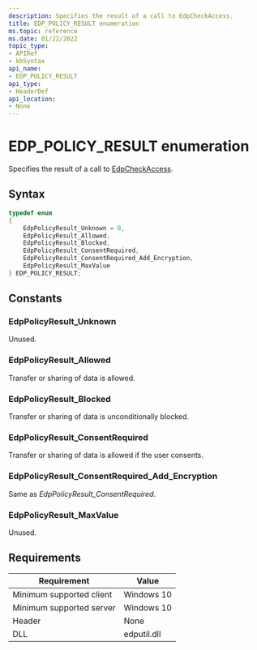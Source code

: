```yaml
---
description: Specifies the result of a call to EdpCheckAccess.
title: EDP_POLICY_RESULT enumeration
ms.topic: reference
ms.date: 01/22/2022
topic_type: 
- APIRef
- kbSyntax
api_name: 
- EDP_POLICY_RESULT
api_type: 
- HeaderDef
api_location: 
- None
---
```


# EDP_POLICY_RESULT enumeration

Specifies the result of a call to [EdpCheckAccess](edpcheckaccess-function.md).

## Syntax


```C++
typedef enum
{
    EdpPolicyResult_Unknown = 0,
    EdpPolicyResult_Allowed,
    EdpPolicyResult_Blocked,
    EdpPolicyResult_ConsentRequired,
    EdpPolicyResult_ConsentRequired_Add_Encryption,
    EdpPolicyResult_MaxValue
} EDP_POLICY_RESULT;
```

## Constants

### EdpPolicyResult_Unknown

Unused.

### EdpPolicyResult_Allowed

Transfer or sharing of data is allowed.

### EdpPolicyResult_Blocked

Transfer or sharing of data is unconditionally blocked.

### EdpPolicyResult_ConsentRequired

Transfer or sharing of data is allowed if the user consents.

### EdpPolicyResult_ConsentRequired_Add_Encryption

Same as *EdpPolicyResult_ConsentRequired*.

### EdpPolicyResult_MaxValue

Unused.


## Requirements

| Requirement | Value |
|-------------------------------------|-----------------------------------------|
| Minimum supported client | Windows 10                          |
| Minimum supported server | Windows 10                                |
| Header                   | None  |
| DLL                      | edputil.dll |



 

 




